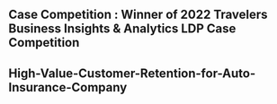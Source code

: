## Case Competition : Winner of 2022 Travelers Business Insights & Analytics LDP Case Competition

## High-Value-Customer-Retention-for-Auto-Insurance-Company

